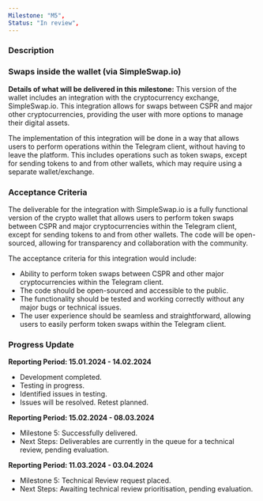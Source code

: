 ```yaml
---
Milestone: "M5",
Status: "In review",
---
```

<!--lang:en--> 
### Description
### Swaps inside the wallet (via SimpleSwap.io)

**Details of what will be delivered in this milestone:**
This version of the wallet includes an integration with the cryptocurrency exchange, SimpleSwap.io. This integration allows for swaps between CSPR and major other cryptocurrencies, providing the user with more options to manage their digital assets.

The implementation of this integration will be done in a way that allows users to perform operations within the Telegram client, without having to leave the platform. This includes operations such as token swaps, except for sending tokens to and from other wallets, which may require using a separate wallet/exchange.


### Acceptance Criteria

The deliverable for the integration with SimpleSwap.io is a fully functional version of the crypto wallet that allows users to perform token swaps between CSPR and major cryptocurrencies within the Telegram client, except for sending tokens to and from other wallets. The code will be open-sourced, allowing for transparency and collaboration with the community.

The acceptance criteria for this integration would include:

- Ability to perform token swaps between CSPR and other major cryptocurrencies within the Telegram client.
- The code should be open-sourced and accessible to the public.
- The functionality should be tested and working correctly without any major bugs or technical issues.
- The user experience should be seamless and straightforward, allowing users to easily perform token swaps within the Telegram client.



### Progress Update

**Reporting Period: 15.01.2024 - 14.02.2024**
- Development completed.
- Testing in progress.
- Identified issues in testing. 
- Issues will be resolved. Retest planned.

**Reporting Period: 15.02.2024 - 08.03.2024**
- Milestone 5: Successfully delivered.
- Next Steps: Deliverables are currently in the queue for a technical review, pending evaluation.

**Reporting Period: 11.03.2024 - 03.04.2024**
- Milestone 5: Technical Review request placed.
- Next Steps: Awaiting technical review prioritisation, pending evaluation.
